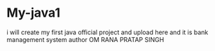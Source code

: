 # My-java1
i will create my first java official project and upload here and it is bank management system
author OM RANA PRATAP SINGH
